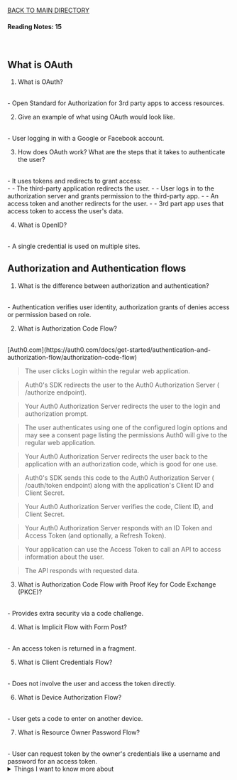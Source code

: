 [BACK TO MAIN DIRECTORY](../README.md)

#### Reading Notes: 15
<br>

## What is OAuth

1. What is OAuth?
<br>
- Open Standard for Authorization for 3rd party apps to access resources.

2. Give an example of what using OAuth would look like.
<br>
- User logging in with a Google or Facebook account.

3. How does OAuth work? What are the steps that it takes to authenticate the user?
<br>
- It uses tokens and redirects to grant access:<br>
- - The third-party application redirects the user.
- -  User logs in to the authorization server and grants permission to the third-party app.
- -  An access token and another redirects for the user.
- - 3rd part app uses that access token to access the user's data.

4. What is OpenID?
<br>
- A single credential is used on multiple sites.

## Authorization and Authentication flows

1. What is the difference between authorization and authentication?
<br>
- Authentication verifies user identity, authorization grants of denies access or permission based on role. 

2. What is Authorization Code Flow?
<br>
[Auth0.com](https://auth0.com/docs/get-started/authentication-and-authorization-flow/authorization-code-flow)

>The user clicks Login within the regular web application.

>Auth0's SDK redirects the user to the Auth0 Authorization Server (
/authorize
endpoint).

>Your Auth0 Authorization Server redirects the user to the login and authorization prompt.

>The user authenticates using one of the configured login options and may see a consent page listing the permissions Auth0 will give to the regular web application.

>Your Auth0 Authorization Server redirects the user back to the application with an authorization code, which is good for one use.

>Auth0's SDK sends this code to the Auth0 Authorization Server (
/oauth/token
endpoint) along with the application's Client ID and Client Secret.

>Your Auth0 Authorization Server verifies the code, Client ID, and Client Secret.

>Your Auth0 Authorization Server responds with an ID Token and Access Token (and optionally, a Refresh Token).

>Your application can use the Access Token to call an API to access information about the user.

>The API responds with requested data.

3. What is Authorization Code Flow with Proof Key for Code Exchange (PKCE)?
<br>
- Provides extra security via a code challenge.

4. What is Implicit Flow with Form Post?
<br>
- An access token is returned in a fragment.

5. What is Client Credentials Flow?
<br>
- Does not involve the user and access the token directly.

6. What is Device Authorization Flow?
<br>
- User gets a code to enter on another device.

7. What is Resource Owner Password Flow?
<br>
- User can request token by the owner's credentials like a username and password for an access token.

<details>
<summary>Things I want to know more about</summary>

Begin writing here...
  
</details>
